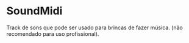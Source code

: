 # SoundMidi
Track de sons que pode ser usado para brincas de fazer música. (não recomendado para uso profissional).
